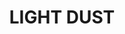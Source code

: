 ---
title: "LIGHT DUST"
price: "TBA"
desc: "Opis nije dostupan"
img_path: "/assets/img/A.MIG-3002.jpg"
brand: AMMO
available: true
cat: "weathering"
subcat: "PIGMENTS (35 mL)"
subsubcat: "SS"
---